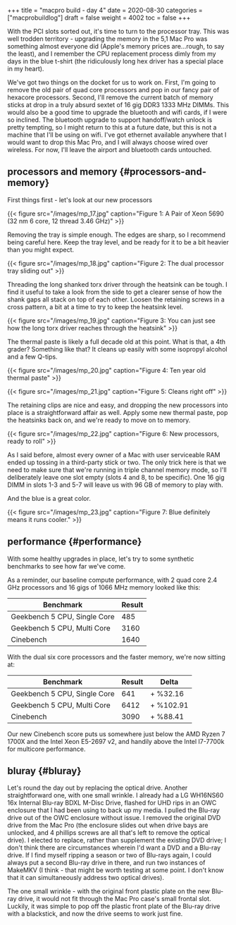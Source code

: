 +++
title = "macpro build - day 4"
date = 2020-08-30
categories = ["macprobuildlog"]
draft = false
weight = 4002
toc = false
+++

With the PCI slots sorted out, it's time to turn to the processor tray.  This
was well trodden territory - upgrading the memory in the 5,1 Mac Pro was
something almost everyone did (Apple's memory prices are...rough, to say the
least), and I remember the CPU replacement process dimly from my days in the
blue t-shirt (the ridiculously long hex driver has a special place in my
heart).

We've got two things on the docket for us to work on.  First, I'm going to remove the old pair of quad core processors and pop in our fancy pair of hexacore processors.  Second, I'll remove the current batch of memory sticks at drop in a truly absurd sextet of 16 gig DDR3 1333 MHz DIMMs.  This would also be a good time to upgrade the bluetooth and wifi cards, if I were so inclined.  The bluetooth upgrade to support handoff/watch unlock is pretty tempting, so I might return to this at a future date, but this is not a machine that I'll be using on wifi.  I've got ethernet available anywhere that I would want to drop this Mac Pro, and I will always choose wired over wireless. For now, I'll leave the airport and bluetooth cards untouched.


## processors and memory {#processors-and-memory}

First things first - let's look at our new processors

{{< figure src="/images/mp_17.jpg" caption="Figure 1: A Pair of Xeon 5690 (32 nm 6 core, 12 thread 3.46 GHz)" >}}

Removing the tray is simple enough.  The edges are sharp, so I recommend being careful here. Keep the tray level, and be ready for it to be a bit heavier than you might expect.

{{< figure src="/images/mp_18.jpg" caption="Figure 2: The dual processor tray sliding out" >}}

Threading the long shanked torx driver through the heatsink can be tough.  I find it useful to take a look from the side to get a clearer sense of how the shank gaps all stack on top of each other.  Loosen the retaining screws in a cross pattern, a bit at a time to try to keep the heatsink level.

{{< figure src="/images/mp_19.jpg" caption="Figure 3: You can just see how the long torx driver reaches through the heatsink" >}}

The thermal paste is likely a full decade old at this point.  What is that, a 4th grader?  Something like that?  It cleans up easily with some isopropyl alcohol and a few Q-tips.

{{< figure src="/images/mp_20.jpg" caption="Figure 4: Ten year old thermal paste" >}}

{{< figure src="/images/mp_21.jpg" caption="Figure 5: Cleans right off" >}}

The retaining clips are nice and easy, and dropping the new processors into place is a straightforward affair as well.  Apply some new thermal paste, pop the heatsinks back on, and we're ready to move on to memory.

{{< figure src="/images/mp_22.jpg" caption="Figure 6: New processors, ready to roll" >}}

As I said before, almost every owner of a Mac with user serviceable RAM ended up tossing in a third-party stick or two.  The only trick here is that we need to make sure that we're running in triple channel memory mode, so I'll deliberately leave one slot empty (slots 4 and 8, to be specific).  One 16 gig DIMM in slots 1-3 and 5-7 will leave us with 96 GB of memory to play with.

And the blue is a great color.

{{< figure src="/images/mp_23.jpg" caption="Figure 7: Blue definitely means it runs cooler." >}}


## performance {#performance}

With some healthy upgrades in place, let's try to some synthetic benchmarks to see how far we've come.

As a reminder, our baseline compute performance, with 2 quad core 2.4 GHz processors and 16 gigs of 1066 MHz memory looked like this:

| Benchmark                    | Result |
|------------------------------|--------|
| Geekbench 5 CPU, Single Core | 485    |
| Geekbench 5 CPU, Multi Core  | 3160   |
| Cinebench                    | 1640   |

With the dual six core processors and the faster memory, we're now sitting at:

| Benchmark                    | Result | Delta     |
|------------------------------|--------|-----------|
| Geekbench 5 CPU, Single Core | 641    | +  %32.16 |
| Geekbench 5 CPU, Multi Core  | 6412   | + %102.91 |
| Cinebench                    | 3090   | +  %88.41 |

Our new Cinebench score puts us somewhere just below the AMD Ryzen 7 1700X and the Intel Xeon E5-2697 v2,  and handily above the Intel I7-7700k for multicore performance.


## bluray {#bluray}

Let's round the day out by replacing the optical drive.  Another straightforward one, with one small wrinkle.  I already had a  LG WH16NS60 16x Internal Blu-ray BDXL M-Disc Drive, flashed for UHD rips in an OWC enclosure that I had been using to back up my media.  I pulled the Blu-ray drive
out of the OWC enclosure without issue.  I removed the original DVD drive from the Mac Pro (the enclosure slides out
when drive bays are unlocked, and 4 phillips screws are all that's left to remove the optical drive).  I elected
to replace, rather than supplement the existing DVD drive; I don't think there
are circumstances wherein I'd want a DVD and a Blu-ray drive.  If I find myself
ripping a season or two of Blu-rays again, I could always put a second Blu-ray
drive in there, and run two instances of MakeMKV (I think - that might be worth testing at some point.  I don't know that it can simultaneously address two optical drives).

The one small wrinkle - with the original front plastic plate on the new Blu-ray drive, it would not fit
through the Mac Pro case's small frontal slot.  Luckily, it was simple to pop off the plastic front plate of the Blu-ray drive with a blackstick, and now the drive seems to work just fine.
